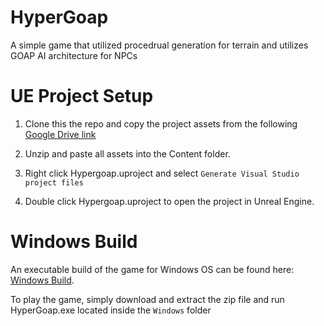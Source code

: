 # HyperGoap
A simple game that utilized procedrual generation for terrain and utilizes GOAP AI architecture for NPCs

# UE Project Setup
1. Clone this the repo and copy the project assets from the following [Google Drive link](https://drive.google.com/drive/folders/1x-Ub_Ex1kLa6YhTR3mQk5Fx0CWleCdpY?usp=sharing)

2. Unzip and paste all assets into the Content folder.

3. Right click Hypergoap.uproject and select `Generate Visual Studio project files`

4. Double click Hypergoap.uproject to open the project in Unreal Engine.

# Windows Build
An executable build of the game for Windows OS can be found here:
[Windows Build](https://drive.google.com/file/d/1Clwh-1ttiLOtoDH-LyaiVMjfdOShrvG0/view?usp=share_link).

To play the game, simply download and extract the zip file and run HyperGoap.exe located inside the `Windows` folder
